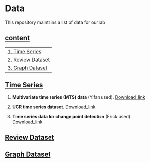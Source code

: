 # Data

This repository maintains a list of data for our lab

## [content](#content)

<table>
<tr><td colspan="2"><a href="#Time-Series">1. Time Series</a></td></tr> 
<tr><td colspan="2"><a href="#Review-Dataset">2. Review Dataset</a></td></tr> 
<tr><td colspan="2"><a href="#Graph-Dataset">3. Graph Dataset</a></td></tr> 
</table>

## [Time Series](#content)
1. **Multivariate time series (MTS) data** (Yifan used). [Download_link](https://www.cs.nmsu.edu/kddlab/data/time_series/mts_data/)

1. **UCR time series dataset**. [Download_link]()

1. **Time series data for change point detection** (Erick used). [Download_link](https://www.cs.nmsu.edu/kddlab/data/time_series/BOCPD2020.zip)

## [Review Dataset](#content)


## [Graph Dataset](#content)

